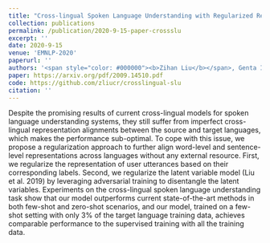 ```yaml
---
title: "Cross-lingual Spoken Language Understanding with Regularized Representation Alignment"
collection: publications
permalink: /publication/2020-9-15-paper-crossslu
excerpt: ''
date: 2020-9-15
venue: 'EMNLP-2020'
paperurl: ''
authors: '<span style="color: #000000"><b>Zihan Liu</b></span>, Genta Indra Winata, Peng Xu, Zhaojiang Lin, Pascale Fung'
paper: https://arxiv.org/pdf/2009.14510.pdf
code: https://github.com/zliucr/crosslingual-slu
citation: ''
---
```

Despite the promising results of current cross-lingual models for spoken language understanding systems, they still suffer from imperfect cross-lingual representation alignments between the source and target languages, which makes the performance sub-optimal. To cope with this issue, we propose a regularization approach to further align word-level and sentence-level representations across languages without any external resource. First, we regularize the representation of user utterances based on their corresponding labels. Second, we regularize the latent variable model (Liu et al. 2019) by leveraging adversarial training to disentangle the latent variables. Experiments on the cross-lingual spoken language understanding task show that our model outperforms current state-of-the-art methods in both few-shot and zero-shot scenarios, and our model, trained on a few-shot setting with only 3\% of the target language training data, achieves comparable performance to the supervised training with all the training data.


